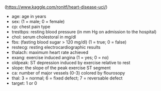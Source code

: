 (https://www.kaggle.com/ronitf/heart-disease-uci/) 
- age: age in years
- sex: (1 = male; 0 = female)
- cp: chest pain type
- trestbps: resting blood pressure (in mm Hg on admission to the hospital)
- chol: serum cholestoral in mg/dl
- fbs: (fasting blood sugar > 120 mg/dl) (1 = true; 0 = false)
- restecg: resting electrocardiographic results
- thalach: maximum heart rate achieved
- exang: exercise induced angina (1 = yes; 0 = no)
- oldpeak: ST depression induced by exercise relative to rest
- slope: the slope of the peak exercise ST segment
- ca: number of major vessels (0-3) colored by flourosopy
- thal: 3 = normal; 6 = fixed defect; 7 = reversable defect
- target: 1 or 0 
